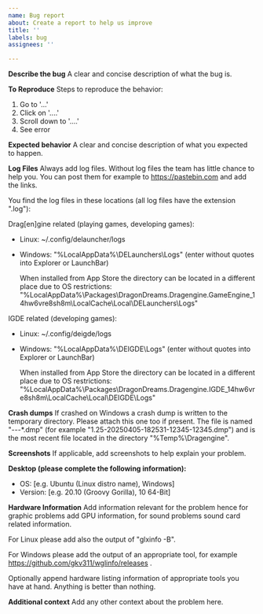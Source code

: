 ```yaml
---
name: Bug report
about: Create a report to help us improve
title: ''
labels: bug
assignees: ''

---
```


**Describe the bug**
A clear and concise description of what the bug is.

**To Reproduce**
Steps to reproduce the behavior:
1. Go to '...'
2. Click on '....'
3. Scroll down to '....'
4. See error

**Expected behavior**
A clear and concise description of what you expected to happen.

**Log Files**
Always add log files. Without log files the team has little chance to help you. You can post them for example to https://pastebin.com and add the links.

You find the log files in these locations (all log files have the extension ".log"):

Drag[en]gine related (playing games, developing games):
- Linux: ~/.config/delauncher/logs
- Windows: "%LocalAppData%\DELaunchers\Logs" (enter without quotes into Explorer or LaunchBar)
  
  When installed from App Store the directory can be located in a different place due to OS restrictions: "%LocalAppData%\Packages\DragonDreams.Dragengine.GameEngine_14hw6vre8sh8m\LocalCache\Local\DELaunchers\Logs"

IGDE related (developing games):
- Linux: ~/.config/deigde/logs
- Windows: "%LocalAppData%\DEIGDE\Logs" (enter without quotes into Explorer or LaunchBar)
  
  When installed from App Store the directory can be located in a different place due to OS restrictions: "%LocalAppData%\Packages\DragonDreams.Dragengine.IGDE_14hw6vre8sh8m\LocalCache\Local\DEIGDE\Logs"

**Crash dumps**
If crashed on Windows a crash dump is written to the temporary directory. Please attach this one too if present. The file is named "<version>-<year><month><day>-<hour><minute><second>-*.dmp" (for example "1.25-20250405-182531-12345-12345.dmp") and is the most recent file located in the directory "%Temp%\Dragengine".

**Screenshots**
If applicable, add screenshots to help explain your problem.

**Desktop (please complete the following information):**
 - OS: [e.g. Ubuntu (Linux distro name), Windows]
 - Version: [e.g. 20.10 (Groovy Gorilla), 10 64-Bit]

**Hardware Information**
Add information relevant for the problem hence for graphic problems add GPU information, for sound problems sound card related information.

For Linux please add also the output of "glxinfo -B".

For Windows please add the output of an appropriate tool, for example https://github.com/gkv311/wglinfo/releases .

Optionally append hardware listing information of appropriate tools you have at hand. Anything is better than nothing.

**Additional context**
Add any other context about the problem here.
